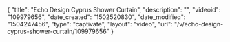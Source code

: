 {
    "title": "Echo Design Cyprus Shower Curtain",
    "description": "",
    "videoid": "109979656",
    "date_created": "1502520830",
    "date_modified": "1504247456",
    "type": "captivate",
    "layout": "video",
    "url": "\/v\/echo-design-cyprus-shower-curtain\/109979656"
}